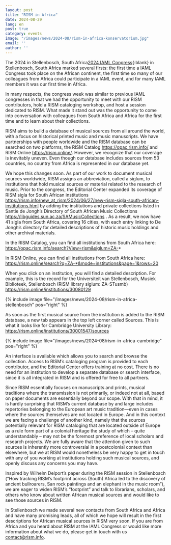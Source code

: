 ```yaml
---
layout: post
title: "RISM in Africa"
date: 2024-08-29
lang: en
post: true
category: events
image: "/images/news/2024-08/rism-in-africa-konservatorium.jpg"
email: ''
author: ''
---
```


The 2024 in Stellenbosch, South Africa[2024 IAML Congress](https://www.iaml.info/congresses/2024-stellenbosch){:blank} in Stellenbosch, South Africa marked several firsts: the first time a IAML Congress took place on the African continent, the first time so many of our colleagues from Africa could participate in a IAML event, and for many IAML members it was our first time in Africa.

In many respects, the congress week was similar to previous IAML congresses in that we had the opportunity to meet with our RISM contributors, hold a RISM cataloging workshop, and host a session dedicated to RISM. What made it stand out was the opportunity to come into conversation with colleagues from South Africa and Africa for the first time and to learn about their collections.

RISM aims to build a database of musical sources from all around the world, with a focus on historical printed music and music manuscripts. We have partnerships with people worldwide and the RISM database can be searched on two platforms, the RISM Catalog https://opac.rism.info/ and RISM Online https://rism.online/. However, we recognize that our coverage is inevitably uneven. Even though our database includes sources from 53 countries, no country from Africa is represented in our database yet. 

We hope this changes soon. As part of our work to document musical sources worldwide, RISM assigns an abbreviation, called a siglum, to institutions that hold musical sources or material related to the research of music. Prior to the congress, the Editorial Center expanded its coverage of RISM sigla for South African institutions https://rism.info/new_at_rism/2024/06/27/new-rism-sigla-south-african-institutions.html by adding the institutions and private collections listed in Santie de Jongh’s Directory of South African Music Collections https://libguides.sun.ac.za/SAMusicCollections . As a result, we now have 41 sigla from South Africa, covering 16 cities, with each entry linking to De Jongh’s directory for detailed descriptions of historic music holdings and other archival materials. 

In the RISM Catalog, you can find all institutions from South Africa here: https://opac.rism.info/search?View=rism&siglum=ZA-*
 
In RISM Online, you can find all institutions from South Africa here: https://rism.online/search?q=ZA-*&mode=institutions&page=1&rows=20

When you click on an institution, you will find a detailed description. For example, this is the record for the Universiteit van Stellenbosch, Musiek Biblioteek, Stellenbosch (RISM library siglum: ZA-STusmb) https://rism.online/institutions/30080129

{% include image file="/images/news/2024-08/rism-in-africa-stellenbosch" pos="right" %}

As soon as the first musical source from the institution is added to the RISM database, a new tab appears in the top left corner called Sources. This is what it looks like for Cambridge University Library:
https://rism.online/institutions/30001547/sources

{% include image file="/images/news/2024-08/rism-in-africa-cambridge" pos="right" %}

An interface is available which allows you to search and browse the collection.
Access to RISM’s cataloging program is provided to each contributor, and the Editorial Center offers training at no cost. There is no need for an institution to develop a separate database or search interface, since it is all integrated in RISM and is offered for free to all partners.

Since RISM essentially focuses on manuscripts and prints, musical traditions where the transmission is not primarily, or indeed not at all, based on paper documents are essentially beyond our scope. With that in mind, it is hardly surprising that RISM’s current database by and large includes repertories belonging to the European art music tradition—even in cases where the sources themselves are not located in Europe. And in this context we are facing a challenge of another kind, namely that the sources potentially relevant for RISM cataloging that are located outside of Europe as a rule form part of a colonial heritage the study of which – quite understandably – may not be the foremost preference of local scholars and research projects. We are fully aware that the attention given to such sources is inherently more controversial in a postcolonial context than elsewhere, but we at RISM would nonetheless be very happy to get in touch with any of you working at institutions holding such musical sources, and openly discuss any concerns you may have.

Inspired by Wilhelm Delport’s paper during the RISM session in Stellenbosch (“How tracking RISM’s footprint across (South) Africa led to the discovery of ancient bullroarers, San rock paintings and an elephant in the music room”), we are eager to widen RISM’s “footprint” and talk to librarians, scholars, and others who know about written African musical sources and would like to see those sources in RISM.

In Stellenbosch we made several new contacts from South Africa and Africa and have many promising leads, all of which we hope will result in the first descriptions for African musical sources in RISM very soon. If you are from Africa and you heard about RISM at the IAML Congress or would like more information about what we do, please get in touch with us  [contact@rism.info](mailto:contact@rism.info). 



